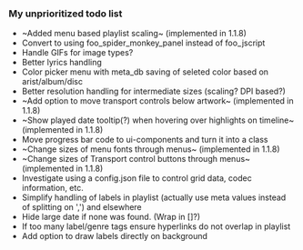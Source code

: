### My unprioritized todo list

* ~Added menu based playlist scaling~ (implemented in 1.1.8)
* Convert to using foo_spider_monkey_panel instead of foo_jscript
* Handle GIFs for image types?
* Better lyrics handling
* Color picker menu with meta_db saving of seleted color based on arist/album/disc
* Better resolution handling for intermediate sizes (scaling? DPI based?)
* ~Add option to move transport controls below artwork~ (implemented in 1.1.8)
* ~Show played date tooltip(?) when hovering over highlights on timeline~ (implemented in 1.1.8)
* Move progress bar code to ui-components and turn it into a class
* ~Change sizes of menu fonts through menus~ (implemented in 1.1.8)
* ~Change sizes of Transport control buttons through menus~ (implemented in 1.1.8)
* Investigate using a config.json file to control grid data, codec information, etc.
* Simplify handling of labels in playlist (actually use meta values instead of splitting on ',') and elsewhere
* Hide large date if none was found. (Wrap in []?)
* If too many label/genre tags ensure hyperlinks do not overlap in playlist
* Add option to draw labels directly on background